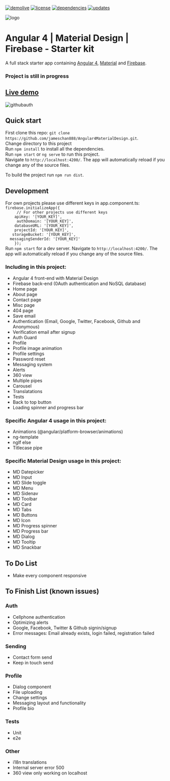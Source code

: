 [![demolive](https://img.shields.io/badge/demo-live-green.svg)](http://angular4.jerouw.nl/)
[![license](https://img.shields.io/npm/l/express.svg)](https://github.com/jameschan888/Angular4MaterialDesign/blob/master/LICENSE/)
[![dependencies](https://img.shields.io/badge/dependencies-up%20to%20date-brightgreen.svg)](https://github.com/jameschan888/Angular4MaterialDesign/blob/master/package.json)
[![updates](https://img.shields.io/badge/updates-weekly-yellowgreen.svg)](https://github.com/jameschan888/Angular4MaterialDesign/commits/master)

![logo](https://jerouw.nl/wp-content/uploads/2017/05/ngfbmd.png "Logo")  

# Angular 4 | Material Design | Firebase - Starter kit
A full stack starter app containing [Angular 4](https://angular.io), [Material](https://material.io/) and [Firebase](https://firebase.google.com/).

### Project is still in progress

## [Live demo](http://angular4.jerouw.nl) 
 
![githubauth](https://jerouw.nl/wp-content/uploads/2017/06/ng4githubauth.png "Logo")

## Quick start
First clone this repo: `git clone https://github.com/jameschan888/Angular4MaterialDesign.git`.  
Change directory to this project  
Run `npm install` to install all the dependencies.  
Run `npm start` or `ng serve` to run this project.  
Navigate to `http://localhost:4200/`. The app will automatically reload if you change any of the source files.  

To build the project run `npm run dist`.

## Development
For own projects please use different keys in app.component.ts:  
``` firebase.initializeApp({ ```   
```     // For other projects use different keys```  
```    apiKey: '[YOUR_KEY]',```  
```     authDomain: '[YOUR_KEY]',```  
```    databaseURL: '[YOUR_KEY]',```  
```    projectId: '[YOUR_KEY]',```  
```   storageBucket: '[YOUR_KEY]',```    
```  messagingSenderId: '[YOUR_KEY]'```  
```    });```  
Run `npm start` for a dev server. Navigate to `http://localhost:4200/`. The app will automatically reload if you change any of the source files.

### Including in this project:
* Angular 4 front-end with Material Design
* Firebase back-end (0Auth authentication and NoSQL database)
* Home page
* About page
* Contact page
* Misc page
* 404 page
* Save email
* Authentication (Email, Google, Twitter, Facebook, Github and Anonymous)
* Verification email after signup
* Auth Guard
* Profile
* Profile image animation
* Profile settings
* Password reset
* Messaging system
* Alerts
* 360 view
* Multiple pipes
* Carousel
* Translatations
* Tests
* Back to top button
* Loading spinner and progress bar

### Specific Angular 4 usage in this project:
* Animations (@angular/platform-browser/animations)
* ng-template
* ngIf else
* Titlecase pipe

### Specific Material Design usage in this project:
* MD Datepicker
* MD Input
* MD Slide toggle
* MD Menu
* MD Sidenav
* MD Toolbar
* MD Card
* MD Tabs
* MD Buttons
* MD Icon
* MD Progress spinner
* MD Progress bar
* MD Dialog
* MD Tooltip
* MD Snackbar

## To Do List
* Make every component responsive

## To Finish List (known issues)
### Auth
* Cellphone authentication
* Optimizing alerts
* Google, Facebook, Twitter & Github signin/signup
* Error messages: Email already exists, login failed, registration failed

### Sending
* Contact form send
* Keep in touch send

### Profile
* Dialog component
* File uploading
* Change settings
* Messaging layout and functionality
* Profile bio

### Tests
* Unit
* e2e

### Other
* i18n translations
* Internal server error 500
* 360 view only working on localhost
